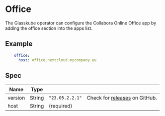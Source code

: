# Office

The Glasskube operator can configure the Collabora Online Office app by adding the office section into the apps list.

## Example

```yaml title=spec.apps.office
    office:
      host: office.nextcloud.mycompany.eu
```

## Spec

| Name    | Type   |                 |                                                                                     |
|---------|--------|-----------------|-------------------------------------------------------------------------------------|
| version | String | `"23.05.2.2.1"` | Check for [releases](https://github.com/CollaboraOnline/online/releases) on GitHub. |
| host    | String | (required)      |                                                                                     |
